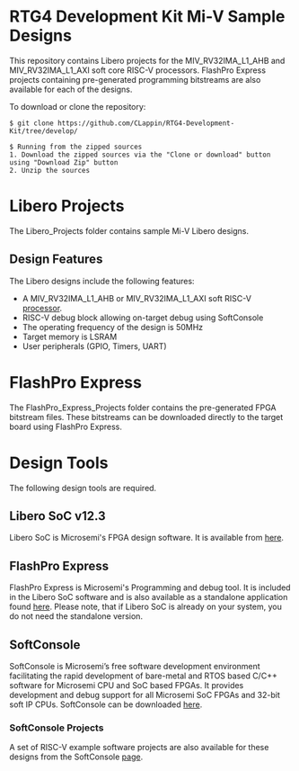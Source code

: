 # RTG4 Development Kit Mi-V Sample Designs

This repository contains Libero projects for the MIV_RV32IMA_L1_AHB and MIV_RV32IMA_L1_AXI soft core RISC-V processors.
FlashPro Express projects containing pre-generated programming bitstreams are also available for each of the designs.

To download or clone the repository:

    $ git clone https://github.com/CLappin/RTG4-Development-Kit/tree/develop/

    $ Running from the zipped sources
    1. Download the zipped sources via the "Clone or download" button using "Download Zip" button
    2. Unzip the sources


# Libero Projects
The Libero_Projects folder contains sample Mi-V Libero designs.

## Design Features
The Libero designs include the following features:
* A MIV_RV32IMA_L1_AHB or MIV_RV32IMA_L1_AXI soft RISC-V [processor](https://github.com/RISCV-on-Microsemi-FPGA/CPUs).
* RISC-V debug block allowing on-target debug using SoftConsole
* The operating frequency of the design is 50MHz
* Target memory is LSRAM
* User peripherals (GPIO, Timers, UART)

# FlashPro Express
The FlashPro_Express_Projects folder contains the pre-generated FPGA bitstream files. These bitstreams
can be downloaded directly to the target board using FlashPro Express.

# Design Tools
The following design tools are required.

## Libero SoC v12.3
Libero SoC is Microsemi's FPGA design software.
It is available from [here](https://www.microsemi.com/products/fpga-soc/design-resources/design-software/libero-soc#downloads).

## FlashPro Express
FlashPro Express is Microsemi's Programming and debug tool. It is included in the Libero SoC software and is also
available as a standalone application found [here](http://www.microsemi.com/products/fpga-soc/design-resources/programming/flashpro#software). Please note, that if Libero SoC is already on your system, you do not need
the standalone version.

## SoftConsole
SoftConsole is Microsemi’s free software development environment facilitating the rapid development of bare-metal and RTOS based C/C++ software for Microsemi CPU and SoC based FPGAs. It provides development and debug support for all Microsemi SoC FPGAs and 32-bit soft IP CPUs. SoftConsole can be downloaded [here](https://www.microsemi.com/product-directory/design-tools/4879-softconsole).  

### SoftConsole Projects
A set of RISC-V example software projects are also available for these designs from the SoftConsole [page](https://github.com/RISCV-on-Microsemi-FPGA/SoftConsole).
